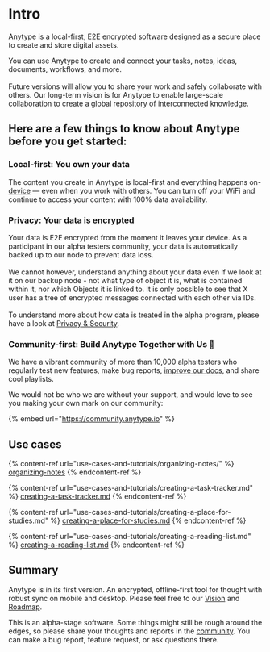 # Intro

Anytype is a local-first, E2E encrypted software designed as a secure place to create and store digital assets.

You can use Anytype to create and connect your tasks, notes, ideas, documents, workflows, and more.\
\
Future versions will allow you to share your work and safely collaborate with others. Our long-term vision is for Anytype to enable large-scale collaboration to create a global repository of interconnected knowledge.

## Here are a few things to know about Anytype before you get started:

### Local-first: You own your data

The content you create in Anytype is local-first and everything happens on-[device](https://ipfs.io/ipfs/QmR7GSQM93Cx5eAg6a6yRzNde1FQv7uL6X1o4k7zrJa3LX/ipfs.draft3.pdf) — even when you work with others. You can turn off your WiFi and continue to access your content with 100% data availability.

### Privacy: Your data is encrypted

Your data is E2E encrypted from the moment it leaves your device. As a participant in our alpha testers community, your data is automatically backed up to our node to prevent data loss.\
\
We cannot however, understand anything about your data even if we look at it on our backup node - not what type of object it is, what is contained within it, nor which Objects it is linked to. It is only possible to see that X user has a tree of encrypted messages connected with each other via IDs.\
\
To understand more about how data is treated in the alpha program, please have a look at [Privacy & Security](https://doc.anytype.io/d/features/privacy-and-security).

### Community-first: Build Anytype Together with Us 💚

We have a vibrant community of more than 10,000 alpha testers who regularly test new features, make bug reports, [improve our docs](https://github.com/anytypeio/docs), and share cool playlists.

We would not be who we are without your support, and would love to see you making your own mark on our community:

{% embed url="https://community.anytype.io" %}

## Use cases

{% content-ref url="use-cases-and-tutorials/organizing-notes/" %}
[organizing-notes](use-cases-and-tutorials/organizing-notes/)
{% endcontent-ref %}

{% content-ref url="use-cases-and-tutorials/creating-a-task-tracker.md" %}
[creating-a-task-tracker.md](use-cases-and-tutorials/creating-a-task-tracker.md)
{% endcontent-ref %}

{% content-ref url="use-cases-and-tutorials/creating-a-place-for-studies.md" %}
[creating-a-place-for-studies.md](use-cases-and-tutorials/creating-a-place-for-studies.md)
{% endcontent-ref %}

{% content-ref url="use-cases-and-tutorials/creating-a-reading-list.md" %}
[creating-a-reading-list.md](use-cases-and-tutorials/creating-a-reading-list.md)
{% endcontent-ref %}

## Summary

Anytype is in its first version. An encrypted, offline-first tool for thought with robust sync on mobile and desktop. Please feel free to our [Vision](https://vision.anytype.io) and [Roadmap](https://github.com/orgs/anytypeio/projects/11).

This is an alpha-stage software. Some things might still be rough around the edges, so please share your thoughts and reports in the [community](https://community.anytype.io). You can make a bug report, feature request, or ask questions there.&#x20;

